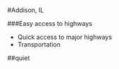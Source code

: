 #Addison, IL

###Easy access to highways
- Quick access to major highways
- Transportation

##quiet
